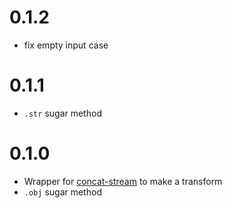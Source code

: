# 0.1.2

* fix empty input case

# 0.1.1

* `.str` sugar method

# 0.1.0

* Wrapper for [concat-stream](https://www.npmjs.com/package/concat-stream) to make a transform
* `.obj` sugar method
